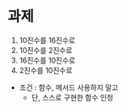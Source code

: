 # 과제

1. 10진수를 16진수로
2. 10진수를 2진수로
3. 16진수를 10진수로
4. 2진수를 10진수로

- 조건 : 함수, 메서드 사용하지 말고
  - 단, 스스로 구현한 함수 인정
